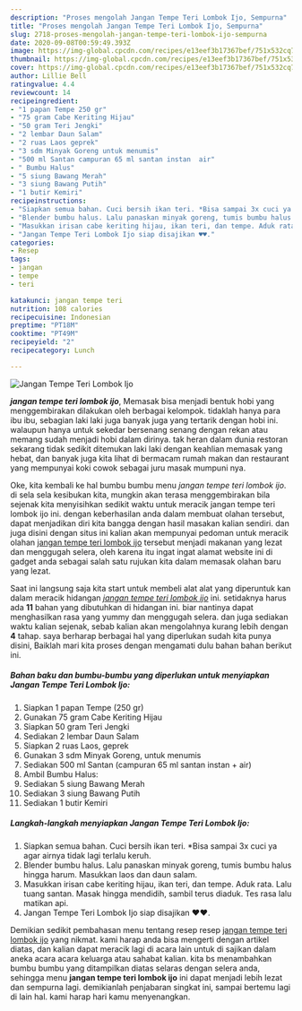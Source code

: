 ```yaml
---
description: "Proses mengolah Jangan Tempe Teri Lombok Ijo, Sempurna"
title: "Proses mengolah Jangan Tempe Teri Lombok Ijo, Sempurna"
slug: 2718-proses-mengolah-jangan-tempe-teri-lombok-ijo-sempurna
date: 2020-09-08T00:59:49.393Z
image: https://img-global.cpcdn.com/recipes/e13eef3b17367bef/751x532cq70/jangan-tempe-teri-lombok-ijo-foto-resep-utama.jpg
thumbnail: https://img-global.cpcdn.com/recipes/e13eef3b17367bef/751x532cq70/jangan-tempe-teri-lombok-ijo-foto-resep-utama.jpg
cover: https://img-global.cpcdn.com/recipes/e13eef3b17367bef/751x532cq70/jangan-tempe-teri-lombok-ijo-foto-resep-utama.jpg
author: Lillie Bell
ratingvalue: 4.4
reviewcount: 14
recipeingredient:
- "1 papan Tempe 250 gr"
- "75 gram Cabe Keriting Hijau"
- "50 gram Teri Jengki"
- "2 lembar Daun Salam"
- "2 ruas Laos geprek"
- "3 sdm Minyak Goreng untuk menumis"
- "500 ml Santan campuran 65 ml santan instan  air"
- " Bumbu Halus"
- "5 siung Bawang Merah"
- "3 siung Bawang Putih"
- "1 butir Kemiri"
recipeinstructions:
- "Siapkan semua bahan. Cuci bersih ikan teri. *Bisa sampai 3x cuci ya agar airnya tidak lagi terlalu keruh."
- "Blender bumbu halus. Lalu panaskan minyak goreng, tumis bumbu halus hingga harum. Masukkan laos dan daun salam."
- "Masukkan irisan cabe keriting hijau, ikan teri, dan tempe. Aduk rata. Lalu tuang santan. Masak hingga mendidih, sambil terus diaduk. Tes rasa lalu matikan api."
- "Jangan Tempe Teri Lombok Ijo siap disajikan ♥️♥️."
categories:
- Resep
tags:
- jangan
- tempe
- teri

katakunci: jangan tempe teri 
nutrition: 108 calories
recipecuisine: Indonesian
preptime: "PT18M"
cooktime: "PT49M"
recipeyield: "2"
recipecategory: Lunch

---
```



![Jangan Tempe Teri Lombok Ijo](https://img-global.cpcdn.com/recipes/e13eef3b17367bef/751x532cq70/jangan-tempe-teri-lombok-ijo-foto-resep-utama.jpg)

<b><i>jangan tempe teri lombok ijo</i></b>, Memasak bisa menjadi bentuk hobi yang menggembirakan dilakukan oleh berbagai kelompok. tidaklah hanya para ibu ibu, sebagian laki laki juga banyak juga yang tertarik dengan hobi ini. walaupun hanya untuk sekedar bersenang senang dengan rekan atau memang sudah menjadi hobi dalam dirinya. tak heran dalam dunia restoran sekarang tidak sedikit ditemukan laki laki dengan keahlian memasak yang hebat, dan banyak juga kita lihat di bermacam rumah makan dan restaurant yang mempunyai koki cowok sebagai juru masak mumpuni nya.



Oke, kita kembali ke hal bumbu bumbu menu <i>jangan tempe teri lombok ijo</i>. di sela sela kesibukan kita, mungkin akan terasa menggembirakan bila sejenak kita menyisihkan sedikit waktu untuk meracik jangan tempe teri lombok ijo ini. dengan keberhasilan anda dalam membuat olahan tersebut, dapat menjadikan diri kita bangga dengan hasil masakan kalian sendiri. dan juga disini dengan situs ini kalian akan mempunyai pedoman untuk meracik olahan <u>jangan tempe teri lombok ijo</u> tersebut menjadi makanan yang lezat dan menggugah selera, oleh karena itu ingat ingat alamat website ini di gadget anda sebagai salah satu rujukan kita dalam memasak olahan baru yang lezat.


Saat ini langsung saja kita start untuk membeli alat alat yang diperuntuk kan dalam meracik hidangan <u><i>jangan tempe teri lombok ijo</i></u> ini. setidaknya harus ada <b>11</b> bahan yang dibutuhkan di hidangan ini. biar nantinya dapat menghasilkan rasa yang yummy dan menggugah selera. dan juga sediakan waktu kalian sejenak, sebab kalian akan mengolahnya kurang lebih dengan <b>4</b> tahap. saya berharap berbagai hal yang diperlukan sudah kita punya disini, Baiklah mari kita proses dengan mengamati dulu bahan bahan berikut ini.

<!--inarticleads1-->

##### Bahan baku dan bumbu-bumbu yang diperlukan untuk menyiapkan Jangan Tempe Teri Lombok Ijo:

1. Siapkan 1 papan Tempe (250 gr)
1. Gunakan 75 gram Cabe Keriting Hijau
1. Siapkan 50 gram Teri Jengki
1. Sediakan 2 lembar Daun Salam
1. Siapkan 2 ruas Laos, geprek
1. Gunakan 3 sdm Minyak Goreng, untuk menumis
1. Sediakan 500 ml Santan (campuran 65 ml santan instan + air)
1. Ambil  Bumbu Halus:
1. Sediakan 5 siung Bawang Merah
1. Sediakan 3 siung Bawang Putih
1. Sediakan 1 butir Kemiri




<!--inarticleads2-->

##### Langkah-langkah menyiapkan Jangan Tempe Teri Lombok Ijo:

1. Siapkan semua bahan. Cuci bersih ikan teri. *Bisa sampai 3x cuci ya agar airnya tidak lagi terlalu keruh.
1. Blender bumbu halus. Lalu panaskan minyak goreng, tumis bumbu halus hingga harum. Masukkan laos dan daun salam.
1. Masukkan irisan cabe keriting hijau, ikan teri, dan tempe. Aduk rata. Lalu tuang santan. Masak hingga mendidih, sambil terus diaduk. Tes rasa lalu matikan api.
1. Jangan Tempe Teri Lombok Ijo siap disajikan ♥️♥️.




Demikian sedikit pembahasan menu tentang resep resep <u>jangan tempe teri lombok ijo</u> yang nikmat. kami harap anda bisa mengerti dengan artikel diatas, dan kalian dapat meracik lagi di acara lain untuk di sajikan dalam aneka acara acara keluarga atau sahabat kalian. kita bs menambahkan bumbu bumbu yang ditampilkan diatas selaras dengan selera anda, sehingga menu <b>jangan tempe teri lombok ijo</b> ini dapat menjadi lebih lezat dan sempurna lagi. demikianlah penjabaran singkat ini, sampai bertemu lagi di lain hal. kami harap hari kamu menyenangkan.
